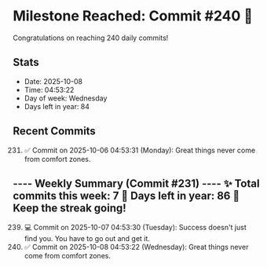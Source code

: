 # Milestone Reached: Commit #240 🎉

Congratulations on reaching 240 daily commits!

## Stats
- Date: 2025-10-08
- Time: 04:53:22
- Day of week: Wednesday
- Days left in year: 84

## Recent Commits
231. ✅ Commit on 2025-10-06 04:53:31 (Monday): Great things never come from comfort zones.

---- Weekly Summary (Commit #231) ----
✨ Total commits this week: 7
📆 Days left in year: 86
🎯 Keep the streak going!
-----------------------------------

239. 💻 Commit on 2025-10-07 04:53:30 (Tuesday): Success doesn't just find you. You have to go out and get it.
240. ✅ Commit on 2025-10-08 04:53:22 (Wednesday): Great things never come from comfort zones.
